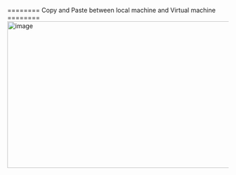 ======== Copy and Paste between local machine and Virtual machine ======== 
<img width="966" height="334" alt="image" src="https://github.com/user-attachments/assets/45328911-8b24-49a6-8dd3-6a0e84135183" />
